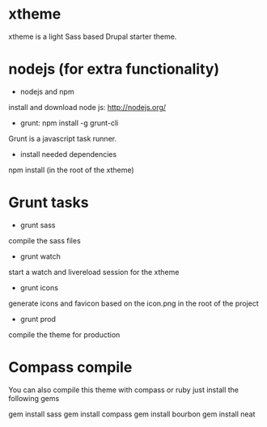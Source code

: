 xtheme
===========

xtheme is a light Sass based Drupal starter theme.

nodejs (for extra functionality)
===========

- nodejs and npm

install and download node js: http://nodejs.org/

- grunt: npm install -g grunt-cli

Grunt is a javascript task runner.

- install needed dependencies

npm install (in the root of the xtheme)


Grunt tasks
===========
- grunt sass

compile the sass files

- grunt watch

start a watch and livereload session for the xtheme

- grunt icons

generate icons and favicon based on the icon.png in the root of the project

- grunt prod

compile the theme for production

Compass compile
===========

You can also compile this theme with compass or ruby just install the following gems

gem install sass
gem install compass
gem install bourbon
gem install neat

